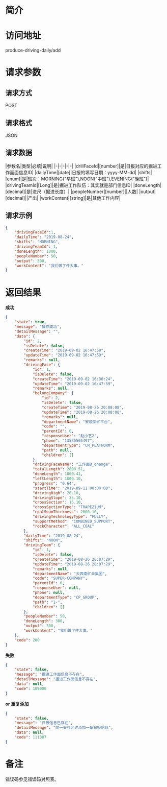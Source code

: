 # 简介

# 访问地址
produce-driving-daily/add

# 请求参数

## 请求方式
POST

## 请求格式
JSON

## 请求数据
|参数名|类型|必填|说明|
|-|-|-|-|-|
|drillFaceId|[number]|是|日报对应的掘进工作面面信息ID|
|dailyTime|[date]|日报的填写日期：yyyy-MM-dd|
|shifts|[enum]|是|班次：MORNING("早班"),NOON("中班"),EVENING("晚班")|
|drivingTeamId|[Long]|是|掘进工作队伍：其实就是部门信息ID|
|doneLength|[decimal]|是|进尺（掘进长度）|
|peopleNumber|[number]||人数|
|output|[decimal]||产出|
|workContent|[string]|是|其他工作内容|

## 请求示例
```json
{
    "drivingFaceId":1,
    "dailyTime": "2019-08-24",
    "shifts": "MORNING",
    "drivingTeamId": 1,
    "doneLength": 1000,
    "peopleNumber": 50,
    "output": 500,
    "workContent": "我们做了件大事。"
}
```

# 返回结果
**成功**
```json
{
    "state": true,
    "message": "操作成功",
    "detailMessage": "",
    "data": {
        "id": 2,
        "isDelete": false,
        "createTime": "2019-09-02 16:47:59",
        "updateTime": "2019-09-02 16:47:59",
        "remarks": null,
        "drivingFace": {
            "id": 1,
            "isDelete": false,
            "createTime": "2019-09-02 16:30:24",
            "updateTime": "2019-09-02 16:47:59",
            "remarks": null,
            "belongCompany": {
                "id": 2,
                "isDelete": false,
                "createTime": "2019-08-26 20:08:08",
                "updateTime": "2019-08-26 20:08:08",
                "remarks": null,
                "departmentName": "安顺采矿平台",
                "code": "",
                "parentId": 0,
                "responseUser": "赵小艺2",
                "phone": "13535565497",
                "departmentType": "CM_PLATFORM",
                "path": null,
                "children": []
            },
            "drivingFaceName": "工作面B_change",
            "totalLength": 2800.51,
            "doneLength": 1800.41,
            "leftLength": 1000.10,
            "progress": "0.64",
            "startTime": "2019-09-11 00:00:00",
            "drivingHigh": 20.10,
            "drivingSlope": 35.10,
            "crossSection": 15.10,
            "crossSectionType": "TRAPEZIUM",
            "coalSeamThickness": 2000.10,
            "drivingTechnologyType": "FULLY",
            "supportMethod": "COMBINED_SUPPORT",
            "rockCharacter": "ALL_COAL"
        },
        "dailyTime": "2019-08-24",
        "shifts": "NOON",
        "drivingTeam": {
            "id": 1,
            "isDelete": false,
            "createTime": "2019-08-26 20:07:29",
            "updateTime": "2019-08-26 20:07:29",
            "remarks": null,
            "departmentName": "大西南矿业集团",
            "code": "SUPER-COMPANY",
            "parentId": 0,
            "responseUser": null,
            "phone": null,
            "departmentType": "CP_GROUP",
            "path": "1-",
            "children": []
        },
        "peopleNumber": 50,
        "doneLength": 300,
        "output": 500,
        "workContent": "我们做了件大事。"
    },
    "code": 200
}
```

**失败**
```json
{
    "state": false,
    "message": "掘进工作面信息不存在",
    "detailMessage": "掘进工作面信息不存在",
    "data": null,
    "code": 109000
}
```

**or 重复添加**
```json
{
    "state": false,
    "message": "日报信息已存在",
    "detailMessage": "同一天只允许添加一条日报信息",
    "data": null,
    "code": 111007
}
```

# 备注
错误码参见错误码对照表。